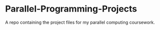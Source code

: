 # Parallel-Programming-Projects
 A repo containing the project files for my parallel computing coursework.
